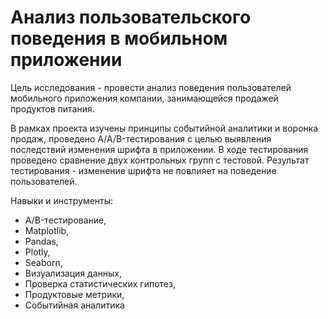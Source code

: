 
# Анализ пользовательского поведения в мобильном приложении

Цель исследования - провести анализ поведения пользователей мобильного приложения компании, занимающейся продажей продуктов питания.   

В рамках проекта изучены принципы событийной аналитики и воронка продаж, проведено A/A/B-тестирования с целью выявления последствий изменения шрифта в приложении. В ходе тестирования проведено сравнение двух контрольных групп с тестовой. Результат тестирования - изменение шрифта не повлияет на поведение пользователей.

Навыки и инструменты:
- A/B-тестирование,
- Matplotlib,
- Pandas,
- Plotly,
- Seaborn, 
- Визуализация данных,
- Проверка статистических гипотез,
- Продуктовые метрики,
- Событийная аналитика
